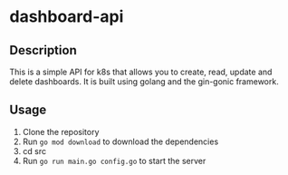 # dashboard-api

## Description

This is a simple API for k8s that allows you to create, read, update and delete dashboards. It is built using golang and the gin-gonic framework.

## Usage

1. Clone the repository
2. Run `go mod download` to download the dependencies
3. cd src
4. Run `go run main.go config.go` to start the server

